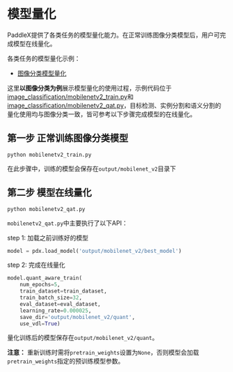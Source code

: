 # 模型量化

PaddleX提供了各类任务的模型量化能力。在正常训练图像分类模型后，用户可完成模型在线量化。

各类任务的模型量化示例：
- [图像分类模型量化](./image_classification)

这里**以图像分类为例**展示模型量化的使用过程，示例代码位于[image_classification/mobilenetv2_train.py](image_classification/mobilenetv2_train.py)和[image_classification/mobilenetv2_qat.py](image_classification/mobilenetv2_qat.py)，目标检测、实例分割和语义分割的量化使用均与图像分类一致，皆可参考以下步骤完成模型的在线量化。


## 第一步 正常训练图像分类模型

```
python mobilenetv2_train.py
```

在此步骤中，训练的模型会保存在`output/mobilenet_v2`目录下


## 第二步 模型在线量化

```
python mobilenetv2_qat.py
```

`mobilenetv2_qat.py`中主要执行了以下API：

step 1: 加载之前训练好的模型


```python
model = pdx.load_model('output/mobilenet_v2/best_model')
```

step 2: 完成在线量化

```python
model.quant_aware_train(
    num_epochs=5,
    train_dataset=train_dataset,
    train_batch_size=32,
    eval_dataset=eval_dataset,
    learning_rate=0.000025,
    save_dir='output/mobilenet_v2/quant',
    use_vdl=True)
```

量化训练后的模型保存在`output/mobilenet_v2/quant`。

**注意：** 重新训练时需将`pretrain_weights`设置为`None`，否则模型会加载`pretrain_weights`指定的预训练模型参数。
